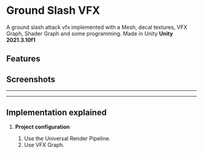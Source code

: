 # Ground Slash VFX
A ground slash attack vfx implemented with a Mesh, decal textures, VFX Graph, Shader Graph and some programming. Made in Unity **Unity 2021.3.10f1**

## Features

## Screenshots


---

---

## Implementation explained

1. **Project configuration**

   1. Use the Universal Render Pipeline.
   1. Use VFX Graph.
